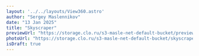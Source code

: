 ```yaml
---
layout: '../../layouts/View360.astro'
author: "Sergey Maslennikov"
date: "13 Jan 2025"
title: "Skyscraper"
previewUrl: "https://storage.clo.ru/s3-masle-net-default-bucket/preview_skyscraper.jpg"
photoUrl: "https://storage.clo.ru/s3-masle-net-default-bucket/skyscraper.jpg"
isDraft: true
---
```

